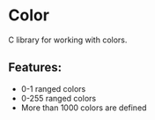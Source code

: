 # Color

C library for working with colors.

## Features:
- 0-1 ranged colors
- 0-255 ranged colors
- More than 1000 colors are defined